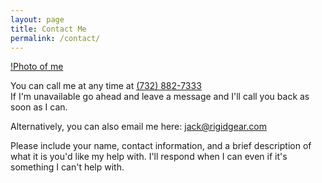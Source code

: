 ```yaml
---
layout: page
title: Contact Me
permalink: /contact/
---
```


[!Photo of me](/assets/me.jpg)

You can call me at any time at [(732) 882-7333‬](tel:7328827333‬)  
If I'm unavailable go ahead and leave a message and I'll call you back as soon as I can.

Alternatively, you can also email me here: [jack@rigidgear.com](mailto:jack@rigidgear.com)

Please include your name, contact information, and a brief description of what it is you'd like my help with. I'll respond when I can even if it's something I can't help with.